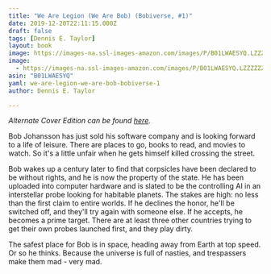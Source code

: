 ```yaml
---
title: "We Are Legion (We Are Bob) (Bobiverse, #1)"
date: 2019-12-20T22:11:15.000Z
draft: false
tags: [Dennis E. Taylor]
layout: book
image: https://images-na.ssl-images-amazon.com/images/P/B01LWAESYQ.LZZZZZZZ.jpg
image: 
  - https://images-na.ssl-images-amazon.com/images/P/B01LWAESYQ.LZZZZZZZ.jpg
asin: "B01LWAESYQ"
yaml: we-are-legion-we-are-bob-bobiverse-1
author: Dennis E. Taylor

---
```


*Alternate Cover Edition can be found [here](https://www.goodreads.com/book/show/34554132-we-are-legion).*   
  
Bob Johansson has just sold his software company and is looking forward to a life of leisure. There are places to go, books to read, and movies to watch. So it's a little unfair when he gets himself killed crossing the street.   
   
Bob wakes up a century later to find that corpsicles have been declared to be without rights, and he is now the property of the state. He has been uploaded into computer hardware and is slated to be the controlling AI in an interstellar probe looking for habitable planets. The stakes are high: no less than the first claim to entire worlds. If he declines the honor, he'll be switched off, and they'll try again with someone else. If he accepts, he becomes a prime target. There are at least three other countries trying to get their own probes launched first, and they play dirty.   
   
The safest place for Bob is in space, heading away from Earth at top speed. Or so he thinks. Because the universe is full of nasties, and trespassers make them mad - very mad.